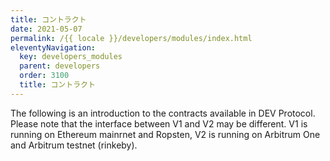 ```yaml
---
title: コントラクト
date: 2021-05-07
permalink: /{{ locale }}/developers/modules/index.html
eleventyNavigation:
  key: developers_modules
  parent: developers
  order: 3100
  title: コントラクト
---
```


The following is an introduction to the contracts available in DEV Protocol.
Please note that the interface between V1 and V2 may be different.
V1 is running on Ethereum mainrnet and Ropsten, V2 is running on Arbitrum One and Arbitrum testnet (rinkeby).
